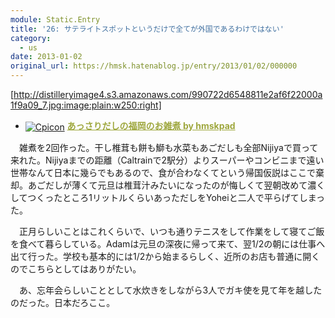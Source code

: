 ```yaml
---
module: Static.Entry
title: '26: サテライトスポットというだけで全てが外国であるわけではない'
category:
  - us
date: 2013-01-02
original_url: https://hmsk.hatenablog.jp/entry/2013/01/02/000000
---
```


[http://distilleryimage4.s3.amazonaws.com/990722d6548811e2af6f22000a1f9a09_7.jpg:image:plain:w250:right]

- <a href="http://cookpad.com" target="_blank"><img alt="Cpicon" src="http://img3.cookpad.com/image/link/cpicon.gif" style="border: 0px; vertical-align: middle;" /></a> <a href="http://cookpad.com/recipe/1665100" style="color:#9ea73d;font-weight:bold;" target="_blank">あっさりだしの福岡のお雑煮 by hmskpad</a>

　雑煮を2回作った。干し椎茸も餅も鰤も水菜もあごだしも全部Nijiyaで買って来れた。Nijiyaまでの距離（Caltrainで2駅分）よりスーパーやコンビニまで遠い世帯なんて日本に幾らでもあるので、食が合わなくてという帰国仮説はここで棄却。あごだしが薄くて元旦は椎茸汁みたいになったのが悔しくて翌朝改めて濃くしてつくったところ1リットルくらいあっただしをYoheiと二人で平らげてしまった。

　正月らしいことはこれくらいで、いつも通りテニスをして作業をして寝てご飯を食べて暮らしている。Adamは元旦の深夜に帰って来て、翌1/2の朝には仕事へ出て行った。学校も基本的には1/2から始まるらしく、近所のお店も普通に開くのでこちらとしてはありがたい。

　あ、忘年会らしいこととして水炊きをしながら3人でガキ使を見て年を越したのだった。日本だろここ。
